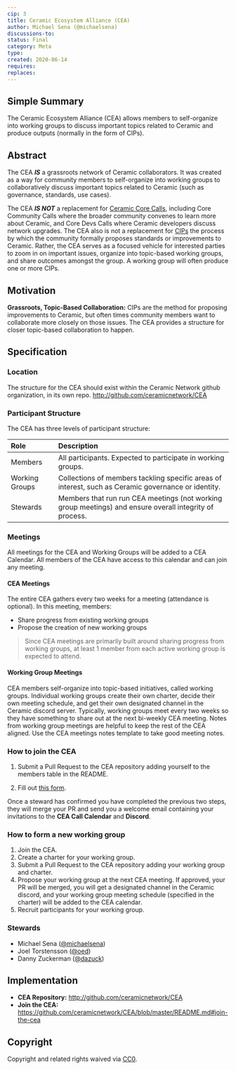 ```yaml
---
cip: 3
title: Ceramic Ecosystem Alliance (CEA)
author: Michael Sena (@michaelsena)
discussions-to:
status: Final
category: Meta
type:
created: 2020-06-14
requires:
replaces: 
---
```

  
## Simple Summary

The Ceramic Ecosystem Alliance (CEA) allows members to self-organize into working groups to discuss important topics related to Ceramic and produce outputs (normally in the form of CIPs).

## Abstract

The CEA ***IS*** a grassroots network of Ceramic collaborators. It was created as a way for community members to self-organize into working groups to collaboratively discuss important topics related to Ceramic (such as governance, standards, use cases).

The CEA ***IS NOT*** a replacement for [Ceramic Core Calls](https://calendar.google.com/calendar/b/3?cid=Y2VyYW1pYy5uZXR3b3JrX3JsNzFrcXZtNzE4ZGY4aWk2cDZzanNmbDdjQGdyb3VwLmNhbGVuZGFyLmdvb2dsZS5jb20), including Core Community Calls where the broader community convenes to learn more about Ceramic, and Core Devs Calls where Ceramic developers discuss network upgrades. The CEA also is not a replacement for [CIPs](http://github.com/ceramicnetwork/cip) the process by which the community formally proposes standards or improvements to Ceramic.  Rather, the CEA serves as a focused vehicle for interested parties to zoom in on important issues, organize into topic-based working groups, and share outcomes amongst the group. A working group will often produce one or more CIPs.

## Motivation

**Grassroots, Topic-Based Collaboration:** CIPs are the method for proposing improvements to Ceramic, but often times community members want to collaborate more closely on those issues. The CEA provides a structure for closer topic-based collaboration to happen.

## Specification

### Location

The structure for the CEA should exist within the Ceramic Network github organization, in its own repo. http://github.com/ceramicnetwork/CEA

### Participant Structure

The CEA has three levels of participant structure:

| Role                            | Description            |
| :-------------                  | :-----------              |
| Members            | All participants. Expected to participate in working groups. |
| Working Groups            | Collections of members tackling specific areas of interest, such as Ceramic governance or identity. |
| Stewards                    | Members that run run CEA meetings (not working group meetings) and ensure overall integrity of process. |

### Meetings

All meetings for the CEA and Working Groups will be added to a CEA Calendar. All members of the CEA have access to this calendar and can join any meeting.

#### CEA Meetings

The entire CEA gathers every two weeks for a meeting (attendance is optional). In this meeting, members:

- Share progress from existing working groups
- Propose the creation of new working groups

> Since CEA meetings are primarily built around sharing progress from working groups, at least 1 member from each active working group is expected to attend.

#### Working Group Meetings

CEA members self-organize into topic-based initiatives, called working groups. Individual working groups create their own charter, decide their own meeting schedule, and get their own designated channel in the Ceramic discord server. Typically, working groups meet every two weeks so they have something to share out at the next bi-weekly CEA meeting. Notes from working group meetings are helpful to keep the rest of the CEA aligned. Use the CEA meetings notes template to take good meeting notes.

### How to join the CEA

1. Submit a Pull Request to the CEA repository adding yourself to the members table in the README.

2. Fill out [this form](https://danny765911.typeform.com/to/AAFtVN). 

Once a steward has confirmed you have completed the previous two steps, they will merge your PR and send you a welcome email containing your invitations to the **CEA Call Calendar** and **Discord**.

### How to form a new working group

1. Join the CEA.
2. Create a charter for your working group.
3. Submit a Pull Request to the CEA repository adding your working group and charter.
4. Propose your working group at the next CEA meeting. If approved, your PR will be merged, you will get a designated channel in the Ceramic discord, and your working group meeting schedule (specified in the charter) will be added to the CEA calendar.
5. Recruit participants for your working group.

### Stewards

- Michael Sena ([@michaelsena](http://github.com/michaelsena))
- Joel Torstensson ([@oed](http://github.com/oed))
- Danny Zuckerman ([@dazuck](http://github.com/dazuck))

## Implementation

- **CEA Repository:** http://github.com/ceramicnetwork/CEA
- **Join the CEA:** https://github.com/ceramicnetwork/CEA/blob/master/README.md#join-the-cea

## Copyright
Copyright and related rights waived via [CC0](https://creativecommons.org/publicdomain/zero/1.0/).
